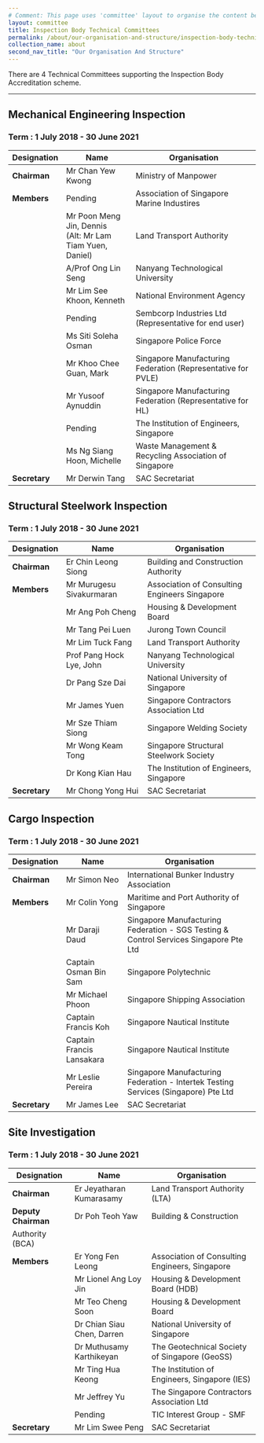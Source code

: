 ```yaml
---
# Comment: This page uses 'committee' layout to organise the content below. Switch to 'leftnav-page-content' if you want the content to be displayed as written below.
layout: committee 
title: Inspection Body Technical Committees
permalink: /about/our-organisation-and-structure/inspection-body-technical-committees
collection_name: about
second_nav_title: "Our Organisation And Structure"
---
```


There are 4 Technical Committees supporting the Inspection Body Accreditation scheme.

---

## Mechanical Engineering Inspection
### Term : 1 July 2018 - 30 June 2021

| Designation | Name | Organisation |
|-------------|------|--------------|
| **Chairman** | Mr Chan Yew Kwong | Ministry of Manpower |
| **Members** | Pending | Association of Singapore Marine Industires |
| | Mr Poon Meng Jin, Dennis<br/>(Alt: Mr Lam Tiam Yuen, Daniel) | Land Transport Authority |
| | A/Prof Ong Lin Seng | Nanyang Technological University |
| | Mr Lim See Khoon, Kenneth | National Environment Agency |
| | Pending | Sembcorp Industries Ltd (Representative for end user) |
| | Ms Siti Soleha Osman | Singapore Police Force |
| | Mr Khoo Chee Guan, Mark | Singapore Manufacturing Federation (Representative for PVLE) |
| | Mr Yusoof Aynuddin | Singapore Manufacturing Federation (Representative for HL) |
| | Pending | The Institution of Engineers, Singapore |
| | Ms Ng Siang Hoon, Michelle | Waste Management & Recycling Association of Singapore |
| **Secretary** | Mr Derwin Tang | SAC Secretariat |

## Structural Steelwork Inspection
### Term : 1 July 2018 - 30 June 2021

| Designation | Name | Organisation |
|-------------|------|--------------|
| **Chairman** | Er Chin Leong Siong | Building and Construction Authority |
| **Members** | Mr Murugesu Sivakurmaran | Association of Consulting Engineers Singapore |
| | Mr Ang Poh Cheng | Housing & Development Board |
| | Mr Tang Pei Luen | Jurong Town Council |
| | Mr Lim Tuck Fang | Land Transport Authority |
| | Prof Pang Hock Lye, John | Nanyang Technological University |
| | Dr Pang Sze Dai | National University of Singapore |
| | Mr James Yuen | Singapore Contractors Association Ltd |
| | Mr Sze Thiam Siong | Singapore Welding Society |
| | Mr Wong Keam Tong | Singapore Structural Steelwork Society |
| | Dr Kong Kian Hau | The Institution of Engineers, Singapore |
| **Secretary** | Mr Chong Yong Hui | SAC Secretariat |

## Cargo Inspection
### Term : 1 July 2018 - 30 June 2021

| Designation | Name | Organisation |
|-------------|------|--------------|
| **Chairman** | Mr Simon Neo | International Bunker Industry Association |
| **Members** | Mr Colin Yong | Maritime and Port Authority of Singapore |
| | Mr Daraji Daud | Singapore Manufacturing Federation - SGS Testing & Control Services Singapore Pte Ltd |
| | Captain Osman Bin Sam | Singapore Polytechnic |
| | Mr Michael Phoon | Singapore Shipping Association |
| | Captain Francis Koh | Singapore Nautical Institute |
| | Captain Francis Lansakara | Singapore Nautical Institute |
| | Mr Leslie Pereira | Singapore Manufacturing Federation - Intertek Testing Services (Singapore) Pte Ltd |
| **Secretary** | Mr James Lee | SAC Secretariat |

## Site Investigation
### Term : 1 July 2018 - 30 June 2021

| Designation | Name | Organisation |
|-------------|------|--------------|
| **Chairman** | Er Jeyatharan Kumarasamy | Land Transport Authority (LTA)|
| **Deputy Chairman** | Dr Poh Teoh Yaw | Building & Construction
Authority (BCA) |
| **Members** | Er Yong Fen Leong | Association of Consulting Engineers, Singapore |
| | Mr Lionel Ang Loy Jin | Housing & Development Board (HDB)|
| | Mr Teo Cheng Soon | Housing & Development Board |
| | Dr Chian Siau Chen, Darren | National University of Singapore |
| | Dr Muthusamy Karthikeyan | The Geotechnical Society of Singapore (GeoSS) |
| | Mr Ting Hua Keong | The Institution of Engineers, Singapore (IES)|
| | Mr Jeffrey Yu | The Singapore Contractors Association Ltd |
| | Pending | TIC Interest Group - SMF|
| **Secretary** | Mr Lim Swee Peng | SAC Secretariat |
